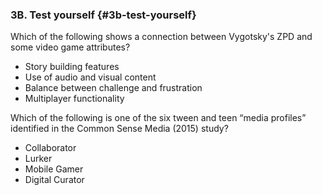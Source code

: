 ### 3B. Test yourself {#3b-test-yourself}

Which of the following shows a connection between Vygotsky&#039;s ZPD and some video game attributes?

*   Story building features
*   Use of audio and visual content
*   Balance between challenge and frustration
*   Multiplayer functionality

Which of the following is one of the six tween and teen “media profiles” identified in the Common Sense Media (2015) study?

*   Collaborator
*   Lurker
*   Mobile Gamer
*   Digital Curator

